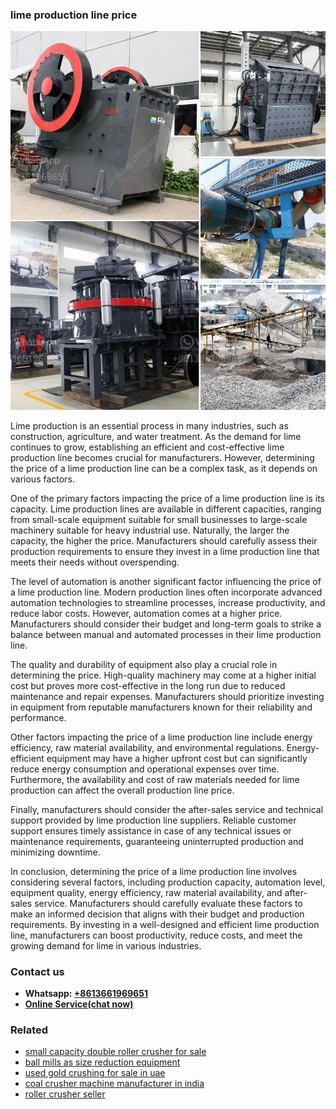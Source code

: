 <h3>lime production line price</h3><img src='1708497995.jpg' alt=''><p>Lime production is an essential process in many industries, such as construction, agriculture, and water treatment. As the demand for lime continues to grow, establishing an efficient and cost-effective lime production line becomes crucial for manufacturers. However, determining the price of a lime production line can be a complex task, as it depends on various factors.</p><p>One of the primary factors impacting the price of a lime production line is its capacity. Lime production lines are available in different capacities, ranging from small-scale equipment suitable for small businesses to large-scale machinery suitable for heavy industrial use. Naturally, the larger the capacity, the higher the price. Manufacturers should carefully assess their production requirements to ensure they invest in a lime production line that meets their needs without overspending.</p><p>The level of automation is another significant factor influencing the price of a lime production line. Modern production lines often incorporate advanced automation technologies to streamline processes, increase productivity, and reduce labor costs. However, automation comes at a higher price. Manufacturers should consider their budget and long-term goals to strike a balance between manual and automated processes in their lime production line.</p><p>The quality and durability of equipment also play a crucial role in determining the price. High-quality machinery may come at a higher initial cost but proves more cost-effective in the long run due to reduced maintenance and repair expenses. Manufacturers should prioritize investing in equipment from reputable manufacturers known for their reliability and performance.</p><p>Other factors impacting the price of a lime production line include energy efficiency, raw material availability, and environmental regulations. Energy-efficient equipment may have a higher upfront cost but can significantly reduce energy consumption and operational expenses over time. Furthermore, the availability and cost of raw materials needed for lime production can affect the overall production line price.</p><p>Finally, manufacturers should consider the after-sales service and technical support provided by lime production line suppliers. Reliable customer support ensures timely assistance in case of any technical issues or maintenance requirements, guaranteeing uninterrupted production and minimizing downtime.</p><p>In conclusion, determining the price of a lime production line involves considering several factors, including production capacity, automation level, equipment quality, energy efficiency, raw material availability, and after-sales service. Manufacturers should carefully evaluate these factors to make an informed decision that aligns with their budget and production requirements. By investing in a well-designed and efficient lime production line, manufacturers can boost productivity, reduce costs, and meet the growing demand for lime in various industries.</p><h3>Contact us</h3><ul><li><strong>Whatsapp:&nbsp;<a href="https://wa.me/8613661969651">+8613661969651</a></strong></li><li><a href="https://swt.shibang-china.com/?git&amp;zhl&amp;lime production line price"><strong>Online Service(chat now)</strong></a></li></ul><h3>Related</h3><ul><li><a href='small capacity double roller crusher for sale.md'>small capacity double roller crusher for sale</a></li><li><a href='ball mills as size reduction equipment.md'>ball mills as size reduction equipment</a></li><li><a href='used gold crushing for sale in uae.md'>used gold crushing for sale in uae</a></li><li><a href='coal crusher machine manufacturer in india.md'>coal crusher machine manufacturer in india</a></li><li><a href='roller crusher seller.md'>roller crusher seller</a></li></ul>